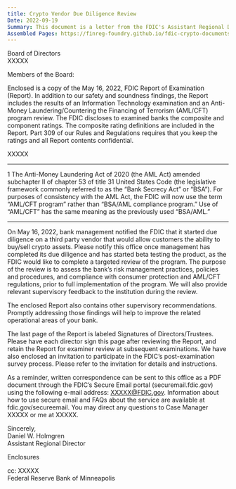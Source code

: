 ```yaml
---
title: Crypto Vendor Due Diligence Review
Date: 2022-09-19
Summary: This document is a letter from the FDIC's Assistant Regional Director to a bank's Board of Directors regarding a Report of Examination. The letter notes that on May 16, 2022, bank management notified the FDIC that it had started due diligence on a third-party vendor that would allow customers to buy/sell crypto assets. The FDIC requests notification when the bank completes due diligence and begins beta testing the product, as the FDIC intends to conduct a targeted review of the program to assess risk management practices, policies, procedures, and compliance with consumer protection and AML/CFT regulations prior to full implementation. The letter also references the Anti-Money Laundering Act of 2020, which amended the Bank Secrecy Act, and notes the FDIC's transition to using the term "AML/CFT program" rather than "BSA/AML compliance program." (AI-generated)
Assembled Pages: https://finreg-foundry.github.io/fdic-crypto-documents//assets/assembled_pages/document_42439.pdf
---
```

Board of Directors  
XXXXX

Members of the Board:

Enclosed is a copy of the May 16, 2022, FDIC Report of Examination (Report). In addition to our safety and soundness findings, the Report includes the results of an Information Technology examination and an Anti-Money Laundering/Countering the Financing of Terrorism (AML/CFT) program review. The FDIC discloses to examined banks the composite and component ratings. The composite rating definitions are included in the Report. Part 309 of our Rules and Regulations requires that you keep the ratings and all Report contents confidential.

XXXXX

---

1 The Anti-Money Laundering Act of 2020 (the AML Act) amended subchapter II of chapter 53 of title 31 United States Code (the legislative framework commonly referred to as the “Bank Secrecy Act” or “BSA”). For purposes of consistency with the AML Act, the FDIC will now use the term “AML/CFT program” rather than “BSA/AML compliance program.” Use of “AML/CFT” has the same meaning as the previously used “BSA/AML.”

---

On May 16, 2022, bank management notified the FDIC that it started due diligence on a third party vendor that would allow customers the ability to buy/sell crypto assets. Please notify this office once management has completed its due diligence and has started beta testing the product, as the FDIC would like to complete a targeted review of the program. The purpose of the review is to assess the bank’s risk management practices, policies and procedures, and compliance with consumer protection and AML/CFT regulations, prior to full implementation of the program. We will also provide relevant supervisory feedback to the institution during the review.

The enclosed Report also contains other supervisory recommendations. Promptly addressing those findings will help to improve the related operational areas of your bank.

The last page of the Report is labeled Signatures of Directors/Trustees. Please have each director sign this page after reviewing the Report, and retain the Report for examiner review at subsequent examinations. We have also enclosed an invitation to participate in the FDIC’s post-examination survey process. Please refer to the invitation for details and instructions.

As a reminder, written correspondence can be sent to this office as a PDF document through the FDIC’s Secure Email portal (securemail.fdic.gov) using the following e-mail address: XXXXX@FDIC.gov. Information about how to use secure email and FAQs about the service are available at fdic.gov/secureemail. You may direct any questions to Case Manager XXXXX or me at XXXXX.

Sincerely,  
Daniel W. Holmgren  
Assistant Regional Director

Enclosures

cc: XXXXX  
Federal Reserve Bank of Minneapolis